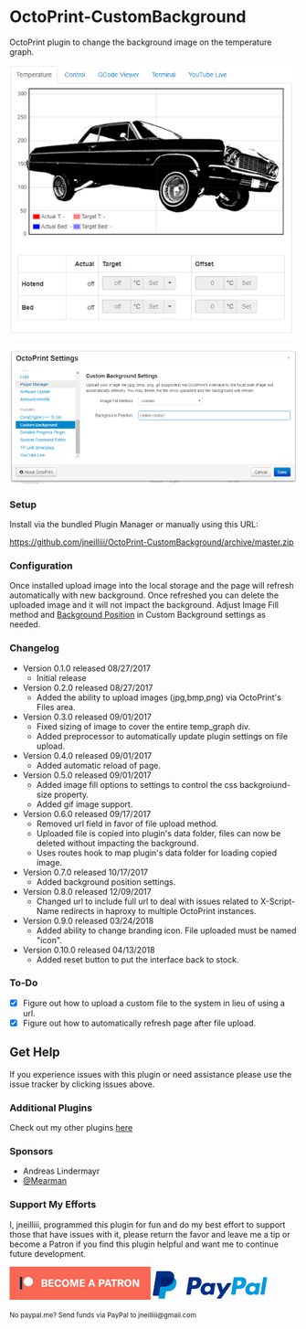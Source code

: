 # OctoPrint-CustomBackground

OctoPrint plugin to change the background image on the temperature graph.

![screenshot](screenshot.png)

![screenshot](settings.png)

### Setup

Install via the bundled Plugin Manager or manually using this URL:

https://github.com/jneilliii/OctoPrint-CustomBackground/archive/master.zip

### Configuration

Once installed upload image into the local storage and the page will refresh automatically with new background. Once refreshed you can delete the uploaded image and it will not impact the background. Adjust Image Fill method and [Background Position](https://www.w3schools.com/cssref/pr_background-position.asp) in Custom Background settings as needed.

### Changelog

* Version 0.1.0 released 08/27/2017
  * Initial release
* Version 0.2.0 released 08/27/2017
  * Added the ability to upload images (jpg,bmp,png) via OctoPrint's Files area.
* Version 0.3.0 released 09/01/2017
  * Fixed sizing of image to cover the entire temp_graph div.
  * Added preprocessor to automatically update plugin settings on file upload.
* Version 0.4.0 released 09/01/2017
  * Added automatic reload of page.
* Version 0.5.0 released 09/01/2017
  * Added image fill options to settings to control the css backgroiund-size property.
  * Added gif image support.
* Version 0.6.0 released 09/17/2017
  * Removed url field in favor of file upload method.
  * Uploaded file is copied into plugin's data folder, files can now be deleted without impacting the background.
  * Uses routes hook to map plugin's data folder for loading copied image.
* Version 0.7.0 released 10/17/2017
  * Added background position settings.
* Version 0.8.0 released 12/09/2017
  * Changed url to include full url to deal with issues related to X-Script-Name redirects in haproxy to multiple OctoPrint instances.
* Version 0.9.0 released 03/24/2018
  * Added ability to change branding icon. File uploaded must be named "icon".
* Version 0.10.0 released 04/13/2018
  * Added reset button to put the interface back to stock.
  
### To-Do
* [X] Figure out how to upload a custom file to the system in lieu of using a url.
* [X] Figure out how to automatically refresh page after file upload.

## Get Help

If you experience issues with this plugin or need assistance please use the issue tracker by clicking issues above.

### Additional Plugins

Check out my other plugins [here](https://plugins.octoprint.org/by_author/#jneilliii)

### Sponsors
- Andreas Lindermayr
- [@Mearman](https://github.com/Mearman)

### Support My Efforts
I, jneilliii, programmed this plugin for fun and do my best effort to support those that have issues with it, please return the favor and leave me a tip or become a Patron if you find this plugin helpful and want me to continue future development.

[![Patreon](patreon-with-text-new.png)](https://www.patreon.com/jneilliii) [![paypal](paypal-with-text.png)](https://paypal.me/jneilliii)

<small>No paypal.me? Send funds via PayPal to jneilliii&#64;gmail&#46;com</small>
